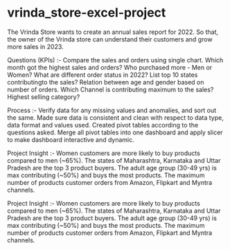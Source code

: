 # vrinda_store-excel-project
The Vrinda Store wants to create an annual sales report for 2022. So that, the owner of the Vrinda store can understand their customers and grow more sales in 2023. 

Questions (KPIs) :- 
                           Compare the sales and orders using single chart.
                           Which month got the highest sales and orders?
                            Who purchased more - Men or Women?
                            What are different order status in 2022?
                           List top 10 states contributingto the sales?
                           Relation between age and gender based on number of orders.
                           Which Channel is contributing maximum to the sales?
                           Highest selling category? 


 Process :-
Verify data for any missing values and anomalies, and sort out the same.
Made sure data is consistent and clean with respect to data type, data format and values used.
Created pivot tables according to the questions asked.
Merge all pivot tables into one dashboard and apply slicer to make dashboard interactive and dynamic. 


Project Insight :-
Women customers are more likely to buy products compared to men (~65%).
The states of Maharashtra, Karnataka and Uttar Pradesh are the top 3 product buyers.
The adult age group (30-49 yrs) is max contributing (~50%) and buys the most products.
The maximum number of products customer orders from Amazon, Flipkart and Myntra channels.


 Project Insight :-
Women customers are more likely to buy products compared to men (~65%).
The states of Maharashtra, Karnataka and Uttar Pradesh are the top 3 product buyers.
The adult age group (30-49 yrs) is max contributing (~50%) and buys the most products.
The maximum number of products customer orders from Amazon, Flipkart and Myntra channels.
